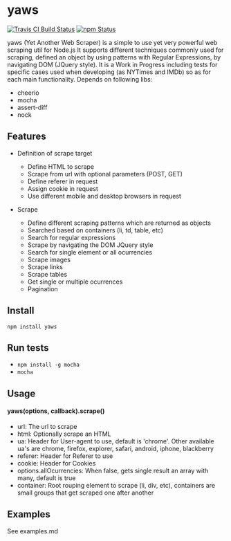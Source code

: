 yaws
===========

[![Travis CI Build Status](https://travis-ci.org/ivansabik/yaws.svg)](https://travis-ci.org/ivansabik/yaws)
[![npm Status](https://img.shields.io/npm/v/yaws.svg)](http://libraries.io/npm/yaws)

yaws (Yet Another Web Scraper) is a simple to use yet very powerful web scraping util for Node.js
It supports different techniques commonly used for scraping, defined an object by using patterns with Regular Expressions, by navigating DOM (JQuery style).
It is a Work in Progress including tests for specific cases used when developing (as NYTimes and IMDb) so as for each main functionality.
Depends on following libs:

- cheerio
- mocha
- assert-diff
- nock

## Features

- Definition of scrape target
    - Define HTML to scrape
    - Scrape from url with optional parameters (POST, GET)
    - Define referer in request
    - Assign cookie in request
    - Use different mobile and desktop browsers in request
    
- Scrape
    - Define different scraping patterns which are returned as objects
    - Searched based on containers (li, td, table, etc)
    - Search for regular expressions
    - Scrape by navigating the DOM JQuery style
    - Search for single element or all ocurrencies
    - Scrape images
    - Scrape links
    - Scrape tables
    - Get single or multiple ocurrences
    - Pagination

## Install

`npm install yaws`

## Run tests

 - `npm install -g mocha`
 - `mocha`

## Usage

#### yaws(options, callback).scrape()

 - url: The url to scrape
 - html: Optionally scrape an HTML
 - ua: Header for User-agent to use, default is 'chrome'. Other available ua's are chrome, firefox, explorer, safari, android, iphone, blackberry
 - referer: Header for Referer to use
 - cookie: Header for Cookies
 - options.allOcurrencies: When false, gets single result an array with many, default is true
 - container: Root rouping element to scrape (li, div, etc), containers are small groups that get scraped one after another

## Examples

See examples.md